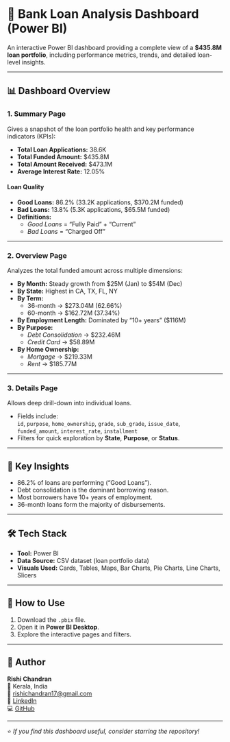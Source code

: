 # 🏦 Bank Loan Analysis Dashboard (Power BI)

An interactive Power BI dashboard providing a complete view of a **$435.8M loan portfolio**, including performance metrics, trends, and detailed loan-level insights.

---

## 📊 Dashboard Overview

### **1. Summary Page**
Gives a snapshot of the loan portfolio health and key performance indicators (KPIs):

- **Total Loan Applications:** 38.6K  
- **Total Funded Amount:** $435.8M  
- **Total Amount Received:** $473.1M  
- **Average Interest Rate:** 12.05%  

#### **Loan Quality**
- **Good Loans:** 86.2% (33.2K applications, $370.2M funded)  
- **Bad Loans:** 13.8% (5.3K applications, $65.5M funded)  
- **Definitions:**  
  - *Good Loans* = “Fully Paid” + “Current”  
  - *Bad Loans* = “Charged Off”

---

### **2. Overview Page**
Analyzes the total funded amount across multiple dimensions:

- **By Month:** Steady growth from $25M (Jan) to $54M (Dec)  
- **By State:** Highest in CA, TX, FL, NY  
- **By Term:**  
  - 36-month → $273.04M (62.66%)  
  - 60-month → $162.72M (37.34%)  
- **By Employment Length:** Dominated by “10+ years” ($116M)  
- **By Purpose:**  
  - *Debt Consolidation* → $232.46M  
  - *Credit Card* → $58.89M  
- **By Home Ownership:**  
  - *Mortgage* → $219.33M  
  - *Rent* → $185.77M  

---

### **3. Details Page**
Allows deep drill-down into individual loans.

- Fields include:  
  `id`, `purpose`, `home_ownership`, `grade`, `sub_grade`, `issue_date`, `funded_amount`, `interest_rate`, `installment`
- Filters for quick exploration by **State**, **Purpose**, or **Status**.

---

## 🧠 Key Insights
- 86.2% of loans are performing (“Good Loans”).  
- Debt consolidation is the dominant borrowing reason.  
- Most borrowers have 10+ years of employment.  
- 36-month loans form the majority of disbursements.  

---

## 🛠️ Tech Stack
- **Tool:** Power BI  
- **Data Source:** CSV dataset (loan portfolio data)  
- **Visuals Used:** Cards, Tables, Maps, Bar Charts, Pie Charts, Line Charts, Slicers  

---

## 📂 How to Use
1. Download the `.pbix` file.  
2. Open it in **Power BI Desktop**.  
3. Explore the interactive pages and filters.  

---

## 👤 Author
**Rishi Chandran**  
📍 Kerala, India  
📧 [rishichandran17@gmail.com](mailto:rishichandran17@gmail.com)  
🔗 [LinkedIn](https://www.linkedin.com/in/rishi-chandran-525970262/)  
💻 [GitHub](https://github.com/rishichandran1417)

---

⭐ *If you find this dashboard useful, consider starring the repository!*
